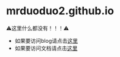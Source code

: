 # mrduoduo2.github.io
⚠️这里什么都没有！！！⚠️
-  如果要访问blog请点击[这里](https://mrduoduo.github.io/blog)
-  如果要访问文档请点击[这里](https://mrduoduo.github.io/Think)
